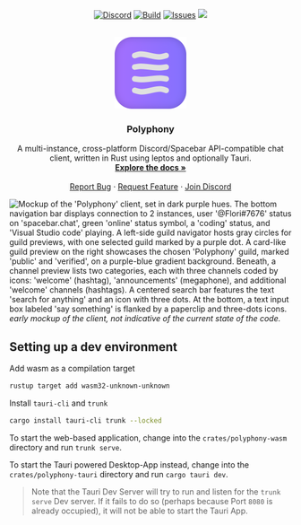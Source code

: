 <div align="center">

[![Discord]][Discord-invite]
[![Build][build-shield]][build-url]
[![Issues][issues-shield]][issues-url]
<img src="https://img.shields.io/static/v1?label=Status&message=Early%20Development&color=blue">

</br>
  <a href="https://github.com/polyphony-chat/polyphony">
    <img src="https://github.com/polyphony-chat/branding/blob/main/logos/polyphony-2-5-round8bit.png?raw=true" alt="The Polyphony logo. a purple, square background with rounded edges. on this background, there are four vertically stacked, white lines. The lines each resemble a sine curve, although they are all shaped a little differently." width="128" height="128">
  </a>

<h3 align="center">Polyphony</h3>

  <p align="center">
    A multi-instance, cross-platform Discord/Spacebar API-compatible chat client, written in Rust using leptos and optionally Tauri.
    <br />
    <a href="https://github.com/polyphony-chat/polyphony-web"><strong>Explore the docs »</strong></a>
    <br />
    <br />
    <a href="https://github.com/polyphony-chat/polyphony-web/issues">Report Bug</a>
    ·
    <a href="https://github.com/polyphony-chat/polyphony-web/issues">Request Feature</a>
    ·
    <a href="https://discord.gg/8tKSC8wzDq">Join Discord</a>
  </p>
</div>

</div>

![Mockup of the 'Polyphony' client, set in dark purple hues. The bottom navigation bar displays connection to 2 instances, user '@Flori#7676' status on 'spacebar.chat', green 'online' status symbol, a 'coding' status, and 'Visual Studio code' playing. A left-side guild navigator hosts gray circles for guild previews, with one selected guild marked by a purple dot. A card-like guild preview on the right showcases the chosen 'Polyphony' guild, marked 'public' and 'verified', on a purple-blue gradient background. Beneath, a channel preview lists two categories, each with three channels coded by icons: 'welcome' (hashtag), 'announcements' (megaphone), and additional 'welcome' channels (hashtags). A centered search bar features the text 'search for anything' and an icon with three dots. At the bottom, a text input box labeled 'say something' is flanked by a paperclip and three-dots icons.](https://github.com/polyphony-chat/design/blob/main/ui/client-mockup-draft-neo.png?raw=true)
*early mockup of the client, not indicative of the current state of the code.* 

## Setting up a dev environment

Add wasm as a compilation target

```bash
rustup target add wasm32-unknown-unknown
```

Install `tauri-cli` and `trunk`
```bash
cargo install tauri-cli trunk --locked
```

To start the web-based application, change into the `crates/polyphony-wasm` directory and run `trunk serve`.

To start the Tauri powered Desktop-App instead, change into the `crates/polyphony-tauri` directory and run `cargo tauri dev`. 

> Note that the Tauri Dev Server will try to run and listen for the `trunk serve` Dev server. If it fails to do so (perhaps because Port `8080` is already occupied), it will not be able to start the Tauri App.

[Rust]: https://img.shields.io/badge/Rust-orange?style=plastic&logo=rust
[Rust-url]: https://www.rust-lang.org/
[build-shield]: https://img.shields.io/github/actions/workflow/status/polyphony-chat/polyphony-web/rust.yml?style=flat
[build-url]: https://github.com/polyphony-chat/polyphony-web/blob/main/.github/workflows/rust.yml
[contributors-shield]: https://img.shields.io/github/contributors/polyphony-chat/polyphony-web.svg?style=flat
[contributors-url]: https://github.com/polyphony-chat/polyphony-web/graphs/contributors
[forks-shield]: https://img.shields.io/github/forks/polyphony-chat/polyphony-web.svg?style=flat
[forks-url]: https://github.com/polyphony-chat/polyphony-web/network/members
[stars-shield]: https://img.shields.io/github/stars/polyphony-chat/polyphony-web.svg?style=flat
[stars-url]: https://github.com/polyphony-chat/polyphony-web/stargazers
[issues-shield]: https://img.shields.io/github/issues/polyphony-chat/polyphony-web.svg?style=flat
[issues-url]: https://github.com/polyphony-chat/polyphony-web/issues
[license-shield]: https://img.shields.io/github/license/polyphony-chat/polyphony-web.svg?style=f;at
[license-url]: https://github.com/polyphony-chat/polyphony-web/blob/master/LICENSE
[Discord]: https://dcbadge.vercel.app/api/server/m3FpcapGDD?style=flat
[Discord-invite]: https://discord.com/invite/m3FpcapGDD
